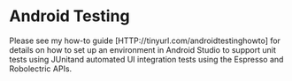 # Android Testing
Please see my how-to guide [HTTP://tinyurl.com/androidtestinghowto] for details on how to set up an environment in Android Studio to support unit tests using JUnitand automated UI integration tests using the Espresso and Robolectric APIs.

